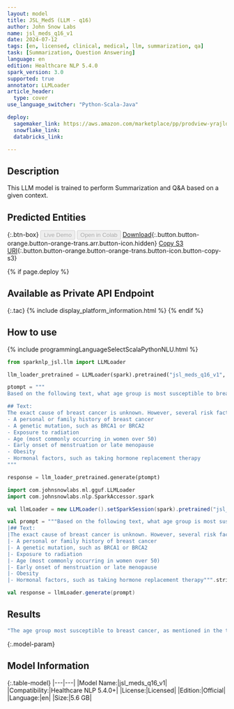 ```yaml
---
layout: model
title: JSL_MedS (LLM - q16)
author: John Snow Labs
name: jsl_meds_q16_v1
date: 2024-07-12
tags: [en, licensed, clinical, medical, llm, summarization, qa]
task: [Summarization, Question Answering]
language: en
edition: Healthcare NLP 5.4.0
spark_version: 3.0
supported: true
annotator: LLMLoader
article_header:
  type: cover
use_language_switcher: "Python-Scala-Java"

deploy:
  sagemaker_link: https://aws.amazon.com/marketplace/pp/prodview-yrajldynampw4
  snowflake_link: 
  databricks_link: 

---
```


## Description

This LLM model is trained to perform Summarization and Q&A based on a given context.


## Predicted Entities




{:.btn-box}
<button class="button button-orange" disabled>Live Demo</button>
<button class="button button-orange" disabled>Open in Colab</button>
[Download](https://s3.amazonaws.com/auxdata.johnsnowlabs.com/clinical/models/jsl_meds_q16_v1_en_5.4.0_3.0_1720040078717.zip){:.button.button-orange.button-orange-trans.arr.button-icon.hidden}
[Copy S3 URI](s3://auxdata.johnsnowlabs.com/clinical/models/jsl_meds_q16_v1_en_5.4.0_3.0_1720040078717.zip){:.button.button-orange.button-orange-trans.button-icon.button-copy-s3}

{% if page.deploy %}
## Available as Private API Endpoint

{:.tac}
{% include display_platform_information.html %}
{% endif %}

## How to use



<div class="tabs-box" markdown="1">
{% include programmingLanguageSelectScalaPythonNLU.html %}
  
```python
from sparknlp_jsl.llm import LLMLoader

llm_loader_pretrained = LLMLoader(spark).pretrained("jsl_meds_q16_v1", "en", "clinical/models")

ptompt = """
Based on the following text, what age group is most susceptible to breast cancer?

## Text:
The exact cause of breast cancer is unknown. However, several risk factors can increase your likelihood of developing breast cancer, such as:
- A personal or family history of breast cancer
- A genetic mutation, such as BRCA1 or BRCA2
- Exposure to radiation
- Age (most commonly occurring in women over 50)
- Early onset of menstruation or late menopause
- Obesity
- Hormonal factors, such as taking hormone replacement therapy
"""

response = llm_loader_pretrained.generate(ptompt)

```
```scala
import com.johnsnowlabs.ml.gguf.LLMLoader
import com.johnsnowlabs.nlp.SparkAccessor.spark

val llmLoader = new LLMLoader().setSparkSession(spark).pretrained("jsl_meds_q16_v1", "en", "clinical/models")

val prompt = """Based on the following text, what age group is most susceptible to breast cancer?
|## Text:
|The exact cause of breast cancer is unknown. However, several risk factors can increase your likelihood of developing breast cancer, such as:
|- A personal or family history of breast cancer
|- A genetic mutation, such as BRCA1 or BRCA2
|- Exposure to radiation
|- Age (most commonly occurring in women over 50)
|- Early onset of menstruation or late menopause
|- Obesity
|- Hormonal factors, such as taking hormone replacement therapy""".stripMargin

val response = llmLoader.generate(prompt)

```
</div>

## Results

```bash
"The age group most susceptible to breast cancer, as mentioned in the text, is women over the age of 50."
```

{:.model-param}
## Model Information

{:.table-model}
|---|---|
|Model Name:|jsl_meds_q16_v1|
|Compatibility:|Healthcare NLP 5.4.0+|
|License:|Licensed|
|Edition:|Official|
|Language:|en|
|Size:|5.6 GB|



